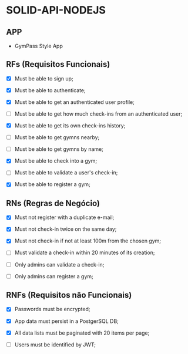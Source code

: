 # SOLID-API-NODEJS

## APP

  * GymPass Style App

## RFs (Requisitos Funcionais)
  - [x] Must be able to sign up;
  - [x] Must be able to authenticate;
  - [x] Must be able to get an authenticated user profile;
  - [ ] Must be able to get how much check-ins from an authenticated user;
  - [x] Must be able to get its own check-ins history;
  - [ ] Must be able to get gymns nearby;
  - [ ] Must be able to get gymns by name;
  - [x] Must be able to check into a gym;
  - [ ] Must be able to validate a user's check-in;
  - [x] Must be able to register a gym;



## RNs (Regras de Negócio)
  - [x] Must not register with a duplicate e-mail;
  - [x] Must not check-in twice on the same day;
  - [x] Must not check-in if not at least 100m from the chosen gym;
  - [ ] Must validate a check-in within 20 minutes of its creation;
  - [ ] Only admins can validate a check-in;
  - [ ] Only admins can register a gym;


## RNFs (Requisitos não Funcionais)
  - [x] Passwords must be encrypted;
  - [x] App data must persist in a PostgerSQL DB;
  - [x] All data lists must be paginated with 20 items per page;
  - [ ] Users must be identified by JWT;




